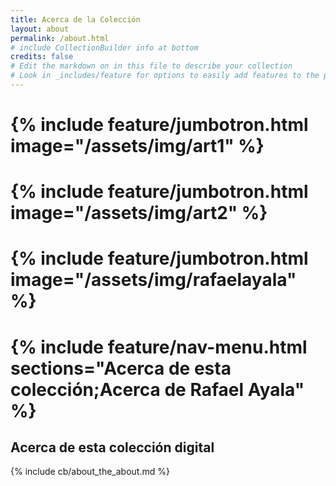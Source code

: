 ```yaml
---
title: Acerca de la Colección
layout: about
permalink: /about.html
# include CollectionBuilder info at bottom
credits: false
# Edit the markdown on in this file to describe your collection
# Look in _includes/feature for options to easily add features to the page
---
```


# {% include feature/jumbotron.html image="/assets/img/art1" %}

# {% include feature/jumbotron.html image="/assets/img/art2" %}

# {% include feature/jumbotron.html image="/assets/img/rafaelayala" %}


# {% include feature/nav-menu.html sections="Acerca de esta colección;Acerca de Rafael Ayala" %}

## Acerca de esta colección digital



<!-- IMPORTANT!!! DELETE this comment and the include below when you are finished editing this page for your collection. The include below introduces about page features. They will show up on your collection's about page until you delete it.  -->
{% include cb/about_the_about.md %} 
